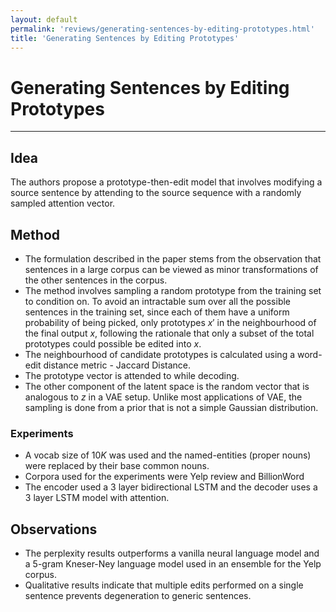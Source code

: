 ```yaml
---
layout: default
permalink: 'reviews/generating-sentences-by-editing-prototypes.html'
title: 'Generating Sentences by Editing Prototypes'
---
```


# Generating Sentences by Editing Prototypes
---

## Idea

The authors propose a prototype-then-edit model that involves modifying a source sentence by attending to the source sequence with a randomly sampled attention vector.

## Method

* The formulation described in the paper stems from the observation that sentences in a large corpus can be viewed as minor transformations of the other sentences in the corpus.
* The method involves sampling a random prototype from the training set to condition on. To avoid an intractable sum over all the possible sentences in the training set, since each of them have a uniform probability of being picked, only prototypes $x'$ in the neighbourhood of the final output $x$, following the rationale that only a subset of the total prototypes could possible be edited into $x$.
* The neighbourhood of candidate prototypes is calculated using a word-edit distance metric - Jaccard Distance.
* The prototype vector is attended to while decoding.
* The other component of the latent space is the random vector that is analogous to $z$ in a VAE setup. Unlike most applications of VAE, the sampling is done from a prior that is not a simple Gaussian distribution.

### Experiments
* A vocab size of $10K$ was used and the named-entities (proper nouns) were replaced by their base common nouns.
* Corpora used for the experiments were Yelp review and BillionWord
* The encoder used a 3 layer bidirectional LSTM and the decoder uses a 3 layer LSTM model with attention.

## Observations
* The perplexity results outperforms a vanilla neural language model and a 5-gram Kneser-Ney language model used in an ensemble for the Yelp corpus.
* Qualitative results indicate that multiple edits performed on a single sentence prevents degeneration to generic sentences.
